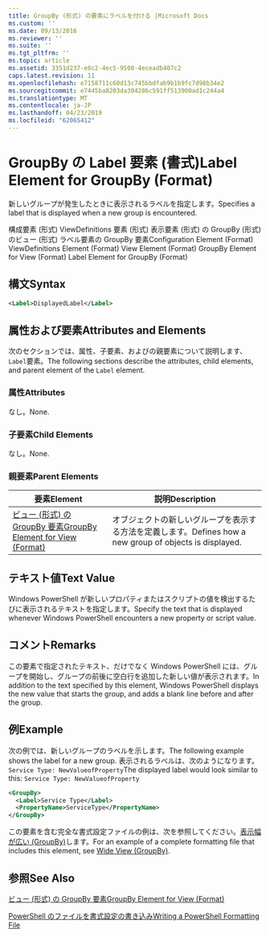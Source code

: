 ```yaml
---
title: GroupBy (形式) の要素にラベルを付ける |Microsoft Docs
ms.custom: ''
ms.date: 09/13/2016
ms.reviewer: ''
ms.suite: ''
ms.tgt_pltfrm: ''
ms.topic: article
ms.assetid: 3351d237-e8c2-4ec5-9500-4eceadb407c2
caps.latest.revision: 11
ms.openlocfilehash: e7158711c60d13c745bbdfab9b1b9fc7d98b34e2
ms.sourcegitcommit: e7445ba8203da304286c591ff513900ad1c244a4
ms.translationtype: MT
ms.contentlocale: ja-JP
ms.lasthandoff: 04/23/2019
ms.locfileid: "62065412"
---
```

# <a name="label-element-for-groupby-format"></a><span data-ttu-id="e16f6-102">GroupBy の Label 要素 (書式)</span><span class="sxs-lookup"><span data-stu-id="e16f6-102">Label Element for GroupBy (Format)</span></span>

<span data-ttu-id="e16f6-103">新しいグループが発生したときに表示されるラベルを指定します。</span><span class="sxs-lookup"><span data-stu-id="e16f6-103">Specifies a label that is displayed when a new group is encountered.</span></span>

<span data-ttu-id="e16f6-104">構成要素 (形式) ViewDefinitions 要素 (形式) 表示要素 (形式) の GroupBy (形式) のビュー (形式) ラベル要素の GroupBy 要素</span><span class="sxs-lookup"><span data-stu-id="e16f6-104">Configuration Element (Format) ViewDefinitions Element (Format) View Element (Format) GroupBy Element for View (Format) Label Element for GroupBy (Format)</span></span>

## <a name="syntax"></a><span data-ttu-id="e16f6-105">構文</span><span class="sxs-lookup"><span data-stu-id="e16f6-105">Syntax</span></span>

```xml
<Label>DisplayedLabel</Label>
```

## <a name="attributes-and-elements"></a><span data-ttu-id="e16f6-106">属性および要素</span><span class="sxs-lookup"><span data-stu-id="e16f6-106">Attributes and Elements</span></span>

<span data-ttu-id="e16f6-107">次のセクションでは、属性、子要素、およびの親要素について説明します、`Label`要素。</span><span class="sxs-lookup"><span data-stu-id="e16f6-107">The following sections describe the attributes, child elements, and parent element of the `Label` element.</span></span>

### <a name="attributes"></a><span data-ttu-id="e16f6-108">属性</span><span class="sxs-lookup"><span data-stu-id="e16f6-108">Attributes</span></span>

<span data-ttu-id="e16f6-109">なし。</span><span class="sxs-lookup"><span data-stu-id="e16f6-109">None.</span></span>

### <a name="child-elements"></a><span data-ttu-id="e16f6-110">子要素</span><span class="sxs-lookup"><span data-stu-id="e16f6-110">Child Elements</span></span>

<span data-ttu-id="e16f6-111">なし。</span><span class="sxs-lookup"><span data-stu-id="e16f6-111">None.</span></span>

### <a name="parent-elements"></a><span data-ttu-id="e16f6-112">親要素</span><span class="sxs-lookup"><span data-stu-id="e16f6-112">Parent Elements</span></span>

|<span data-ttu-id="e16f6-113">要素</span><span class="sxs-lookup"><span data-stu-id="e16f6-113">Element</span></span>|<span data-ttu-id="e16f6-114">説明</span><span class="sxs-lookup"><span data-stu-id="e16f6-114">Description</span></span>|
|-------------|-----------------|
|[<span data-ttu-id="e16f6-115">ビュー (形式) の GroupBy 要素</span><span class="sxs-lookup"><span data-stu-id="e16f6-115">GroupBy Element for View (Format)</span></span>](./groupby-element-for-view-format.md)|<span data-ttu-id="e16f6-116">オブジェクトの新しいグループを表示する方法を定義します。</span><span class="sxs-lookup"><span data-stu-id="e16f6-116">Defines how a new group of objects is displayed.</span></span>|

## <a name="text-value"></a><span data-ttu-id="e16f6-117">テキスト値</span><span class="sxs-lookup"><span data-stu-id="e16f6-117">Text Value</span></span>

<span data-ttu-id="e16f6-118">Windows PowerShell が新しいプロパティまたはスクリプトの値を検出するたびに表示されるテキストを指定します。</span><span class="sxs-lookup"><span data-stu-id="e16f6-118">Specify the text that is displayed whenever Windows PowerShell encounters a new property or script value.</span></span>

## <a name="remarks"></a><span data-ttu-id="e16f6-119">コメント</span><span class="sxs-lookup"><span data-stu-id="e16f6-119">Remarks</span></span>

<span data-ttu-id="e16f6-120">この要素で指定されたテキスト、だけでなく Windows PowerShell には、グループを開始し、グループの前後に空白行を追加した新しい値が表示されます。</span><span class="sxs-lookup"><span data-stu-id="e16f6-120">In addition to the text specified by this element, Windows PowerShell displays the new value that starts the group, and adds a blank line before and after the group.</span></span>

## <a name="example"></a><span data-ttu-id="e16f6-121">例</span><span class="sxs-lookup"><span data-stu-id="e16f6-121">Example</span></span>

<span data-ttu-id="e16f6-122">次の例では、新しいグループのラベルを示します。</span><span class="sxs-lookup"><span data-stu-id="e16f6-122">The following example shows the label for a new group.</span></span> <span data-ttu-id="e16f6-123">表示されるラベルは、次のようになります。 `Service Type: NewValueofProperty`</span><span class="sxs-lookup"><span data-stu-id="e16f6-123">The displayed label would look similar to this: `Service Type: NewValueofProperty`</span></span>

```xml
<GroupBy>
  <Label>Service Type</Label>
  <PropertyName>ServiceType</PropertyName>
</GroupBy>

```

<span data-ttu-id="e16f6-124">この要素を含む完全な書式設定ファイルの例は、次を参照してください。[表示幅が広い (GroupBy)](./wide-view-groupby.md)します。</span><span class="sxs-lookup"><span data-stu-id="e16f6-124">For an example of a complete formatting file that includes this element, see [Wide View (GroupBy)](./wide-view-groupby.md).</span></span>

## <a name="see-also"></a><span data-ttu-id="e16f6-125">参照</span><span class="sxs-lookup"><span data-stu-id="e16f6-125">See Also</span></span>

[<span data-ttu-id="e16f6-126">ビュー (形式) の GroupBy 要素</span><span class="sxs-lookup"><span data-stu-id="e16f6-126">GroupBy Element for View (Format)</span></span>](./groupby-element-for-view-format.md)

[<span data-ttu-id="e16f6-127">PowerShell のファイルを書式設定の書き込み</span><span class="sxs-lookup"><span data-stu-id="e16f6-127">Writing a PowerShell Formatting File</span></span>](./writing-a-powershell-formatting-file.md)
